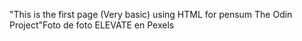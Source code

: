 "This is the first page  (Very basic) using HTML for pensum The Odin Project"Foto de foto ELEVATE en Pexels